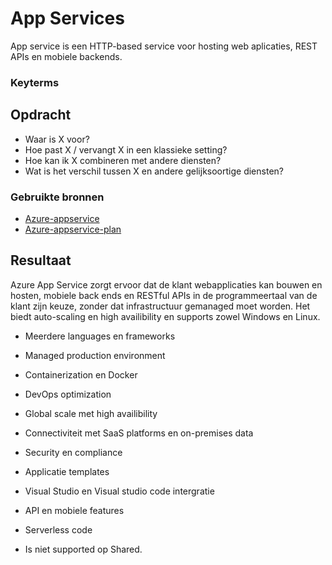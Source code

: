 # App Services
App service is een HTTP-based service voor hosting web aplicaties, REST APIs en mobiele backends.

### Keyterms


## Opdracht
- Waar is X voor?
- Hoe past X / vervangt X in een klassieke setting?
- Hoe kan ik X combineren met andere diensten?
- Wat is het verschil tussen X en andere gelijksoortige diensten?

### Gebruikte bronnen
- [Azure-appservice](https://docs.microsoft.com/en-us/azure/app-service/overview)
- [Azure-appservice-plan](https://docs.microsoft.com/en-us/azure/app-service/overview-hosting-plans)

## Resultaat

Azure App Service zorgt ervoor dat de klant webapplicaties kan bouwen en hosten, mobiele back ends en RESTful APIs in de programmeertaal van de klant zijn keuze, zonder dat infrastructuur gemanaged moet worden. Het biedt auto-scaling en high availibility en supports zowel Windows en Linux. 


- Meerdere languages en frameworks
- Managed production environment
- Containerization en Docker
- DevOps optimization
- Global scale met high availibility
- Connectiviteit met SaaS platforms en on-premises data
- Security en compliance
- Applicatie templates
- Visual Studio en Visual studio code intergratie
- API en mobiele features
- Serverless code


- Is niet supported op Shared.


